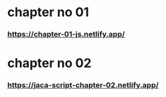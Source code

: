 # chapter no 01
### https://chapter-01-js.netlify.app/


# chapter no 02
### https://jaca-script-chapter-02.netlify.app/
